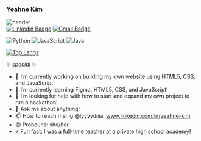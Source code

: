 ### Yeahne Kim 

![header](https://capsule-render.vercel.app/api?type=waving&color=gradient&customColorList=1,7,18&height=400&section=header&text=Hi,%20I'm%20Lydia!👋&fontSize=60&animation=fadeIn&fontAlignY=38&desc=a%20beginning%20software%20engineer%20student%20at%20Mount%20Holyoke%20College💻&descAlignY=58&descAlign=50&descSize=16)
<br />
[![Linkedin Badge](https://img.shields.io/badge/-LinkedIn-blue?style=flat-round&logo=Linkedin&logoColor=white&link=https://www.linkedin.com/in/yeahne-kim)](https://www.linkedin.com/in/yeahne-kim)
[![Gmail Badge](https://img.shields.io/badge/Gmail-d14836?style=flat-round&logo=Gmail&logoColor=white&link=mailto:kim53y@mtholyoke.edu)](mailto:kim53y@mtholyoke.edu)


<!-- language logo1,7,12,14,18,20 1,7,12,14, 18-->
![Python](https://img.shields.io/badge/-Python-000?&logo=Python)
![JavaScript](https://img.shields.io/badge/-JavaScript-000?&logo=JavaScript)
![Java](https://img.shields.io/badge/-Java-000?&logo=Java&logoColor=007396)


<!-- language stat -->
[![Top Langs](https://github-readme-stats.vercel.app/api/top-langs/?username=kim53yn&layout=compact)](https://github.com/anuraghazra/github-readme-stats)

 ✨ _special_ ✨ 
- 🔭 I’m currently working on building my own website using HTML5, CSS, and JavaScript!
- 🌱 I’m currently learning Figma, HTML5, CSS, and JavaScript!
- 🤔 I’m looking for help with how to start and expand my own project to run a hackathon! 
- 💬 Ask me about anything!
- 📫 How to reach me: ig @lyyyydiiia, www.linkedin.com/in/yeahne-kim 
- 😄 Pronouns: she/her
- ⚡ Fun fact: I was a full-time teacher at a private high school academy!



